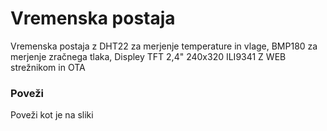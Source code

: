 # Vremenska postaja #

Vremenska postaja z DHT22 za merjenje temperature in vlage, BMP180 za merjenje zračnega tlaka, Displey TFT 2,4" 240x320 ILI9341 Z WEB strežnikom in OTA

### Poveži ###
Poveži kot je na sliki



